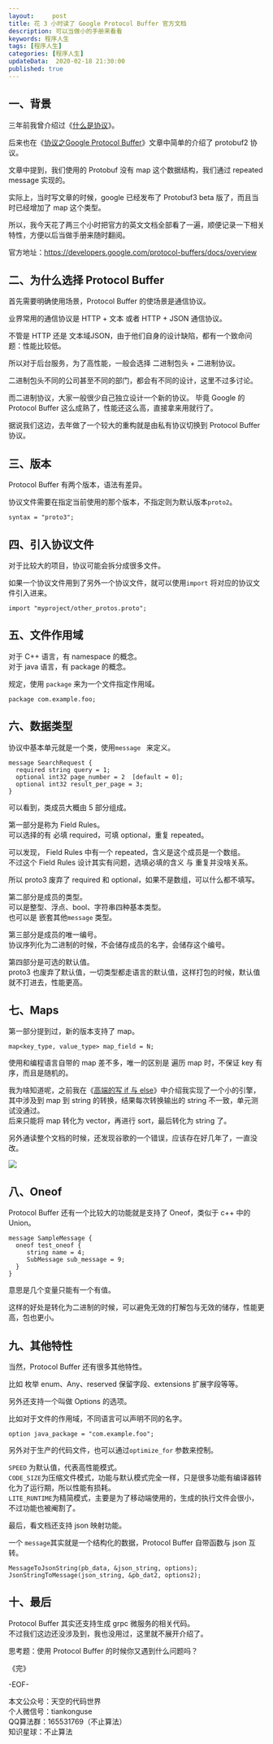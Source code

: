 ```yaml
---   
layout:     post  
title: 花 3 小时读了 Google Protocol Buffer 官方文档  
description: 可以当做小的手册来看看   
keywords: 程序人生  
tags: [程序人生]    
categories: [程序人生]  
updateData:  2020-02-18 21:30:00  
published: true  
---  
```



## 一、背景  


三年前我曾介绍过《[什么是协议](https://mp.weixin.qq.com/s/kjuZuB6l80e49rP_cJEr_g)》。  


后来也在《[协议之Google Protocol Buffer](https://mp.weixin.qq.com/s/EfRqjYeqxWev5VId-JuaGA)》文章中简单的介绍了 protobuf2 协议。  


文章中提到，我们使用的 Protobuf 没有 map 这个数据结构，我们通过 repeated message 实现的。  


实际上，当时写文章的时候，google 已经发布了 Protobuf3 beta 版了，而且当时已经增加了 map 这个类型。  


所以，我今天花了两三个小时把官方的英文文档全部看了一遍，顺便记录一下相关特性，方便以后当做手册来随时翻阅。  


官方地址：https://developers.google.com/protocol-buffers/docs/overview  


## 二、为什么选择 Protocol Buffer


首先需要明确使用场景，Protocol Buffer 的使场景是通信协议。  


业界常用的通信协议是 HTTP + 文本 或者 HTTP + JSON 通信协议。  


不管是 HTTP 还是 文本域JSON，由于他们自身的设计缺陷，都有一个致命问题：性能比较低。  


所以对于后台服务，为了高性能，一般会选择 二进制包头 + 二进制协议。  


二进制包头不同的公司甚至不同的部门，都会有不同的设计，这里不过多讨论。  


而二进制协议，大家一般很少自己独立设计一个新的协议。
毕竟 Google 的 Protocol Buffer 这么成熟了，性能还这么高，直接拿来用就行了。


据说我们这边，去年做了一个较大的重构就是由私有协议切换到 Protocol Buffer 协议。  


## 三、版本  


 Protocol Buffer 有两个版本，语法有差异。  


协议文件需要在指定当前使用的那个版本，不指定则为默认版本`proto2`。  


```
syntax = "proto3";
```


## 四、引入协议文件  


对于比较大的项目，协议可能会拆分成很多文件。  


如果一个协议文件用到了另外一个协议文件，就可以使用`import` 将对应的协议文件引入进来。  


```
import "myproject/other_protos.proto";
```


## 五、文件作用域  


对于 C++ 语言，有 namespace 的概念。  
对于 java 语言，有 package 的概念。  


规定，使用 `package` 来为一个文件指定作用域。  

```
package com.example.foo;
```

## 六、数据类型  


协议中基本单元就是一个类，使用`message ` 来定义。  


```
message SearchRequest {
  required string query = 1;
  optional int32 page_number = 2  [default = 0];
  optional int32 result_per_page = 3;
}
```


可以看到，类成员大概由 5 部分组成。  


第一部分是称为 Field Rules。  
可以选择的有 必填 required，可填 optional，重复 repeated。  


可以发现， Field Rules 中有一个 repeated，含义是这个成员是一个数组。  
不过这个 Field Rules 设计其实有问题，选填必填的含义 与 重复并没啥关系。  


所以 proto3 废弃了 required 和 optional，如果不是数组，可以什么都不填写。  


第二部分是成员的类型。  
可以是整型、浮点、bool、字符串四种基本类型。  
也可以是 嵌套其他`message` 类型。  


第三部分是成员的唯一编号。  
协议序列化为二进制的时候，不会储存成员的名字，会储存这个编号。  


第四部分是可选的默认值。  
proto3 也废弃了默认值，一切类型都走语言的默认值，这样打包的时候，默认值就不打进去，性能更高。  


## 七、Maps  


第一部分提到过，新的版本支持了 map。  


```
map<key_type, value_type> map_field = N;
```


使用和编程语言自带的 map 差不多，唯一的区别是 遍历  map 时，不保证 key 有序，而且是随机的。  


我为啥知道呢，之前我在《[高端的写 if 与 else](https://mp.weixin.qq.com/s/Ot4FgN-BQs07fLg7t8g-lQ)》中介绍我实现了一个小的引擎，其中涉及到 map 到 string 的转换，结果每次转换输出的 string 不一致，单元测试没通过。  
后来只能将 map 转化为 vector，再进行 sort，最后转化为 string 了。  


另外通读整个文档的时候，还发现谷歌的一个错误，应该存在好几年了，一直没改。  


![](http://res.tiankonguse.com/images/2020/06/25/001.png)  


## 八、Oneof  


Protocol Buffer 还有一个比较大的功能就是支持了 Oneof，类似于 c++ 中的 Union。  


```
message SampleMessage {
  oneof test_oneof {
     string name = 4;
     SubMessage sub_message = 9;
  }
}
```

意思是几个变量只能有一个有值。  


这样的好处是转化为二进制的时候，可以避免无效的打解包与无效的储存，性能更高，包也更小。  


## 九、其他特性  


当然，Protocol Buffer 还有很多其他特性。  


比如 枚举 enum、Any、reserved 保留字段、extensions 扩展字段等等。  


另外还支持一个叫做 Options 的选项。  


比如对于文件的作用域，不同语言可以声明不同的名字。  


```
option java_package = "com.example.foo";
```

另外对于生产的代码文件，也可以通过`optimize_for` 参数来控制。  


`SPEED` 为默认值，代表高性能模式。  
`CODE_SIZE`为压缩文件模式，功能与默认模式完全一样，只是很多功能有编译器转化为了运行期，所以性能有损耗。  
`LITE_RUNTIME`为精简模式，主要是为了移动端使用的，生成的执行文件会很小，不过功能也被阉割了。  


最后，看文档还支持 json 映射功能。  


一个 `message`其实就是一个结构化的数据，Protocol Buffer  自带函数与 json 互转。  


```
MessageToJsonString(pb_data, &json_string, options);
JsonStringToMessage(json_string, &pb_dat2, options2);
```

## 十、最后  


Protocol Buffer 其实还支持生成 grpc 微服务的相关代码。  
不过我们这边还没涉及到，我也没用过，这里就不展开介绍了。  


思考题：使用 Protocol Buffer 的时候你又遇到什么问题吗？  



《完》  


-EOF-  



本文公众号：天空的代码世界  
个人微信号：tiankonguse  
QQ算法群：165531769（不止算法）  
知识星球：不止算法  

